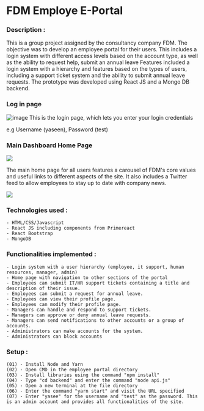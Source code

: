 # FDM Employe E-Portal

### Description :
This is a group project assigned by the consultancy company FDM. The objective was to develop an employee portal for their users. 
This includes a login system with different access levels based on the account type, as well as the ability to request help, submit an annual leave
Features included a login system with a hierarchy and features based on the types of users, including a support ticket system and the ability to submit annual leave requests. 
The prototype was developed using React JS and a Mongo DB backend.

### Log in page

![image](https://user-images.githubusercontent.com/56612823/231566196-46dc5418-c79d-4454-9ce1-ecf66d8d7ea0.png)
This is the login page, which lets you enter your login credentials

e.g Username (yaseen), Password (test)

### Main Dashboard Home Page

<img src="C:\Users\yasee\Downloads\FDM-Employee-Portal-main\FDM-Employee-Portal-main\img.png" />

The main home page for all users features a carousel of FDM's core values and useful links to different aspects of the site. It also includes a Twitter feed to allow employees to stay up to date with company news.

<img src="https://user-images.githubusercontent.com/78224090/193462914-e597436c-e406-4ef9-b448-05fb6e0a81a3.PNG" />



### Technologies used :
    - HTML/CSS/Javascript
    - React JS including components from Primereact
    - React Bootstrap
    - MongoDB
    
### Functionalities implemented :
    - Login system with a user hierarchy (employee, it support, human resources, manager, admin)
    - Home page with navigation to other sections of the portal
    - Employees can submit IT/HR support tickets containing a title and description of their issue.
    - Employees can submit a request for annual leave.
    - Employees can view their profile page.
    - Employees can modify their profile page.
    - Managers can handle and respond to support tickets.
    - Managers can approve or deny annual leave requests.
    - Managers can send notifications to other accounts or a group of accounts.
    - Administrators can make accounts for the system.
    - Administrators can block accounts

### Setup :
    (01) - Install Node and Yarn
    (02) - Open CMD in the employee portal directory
    (03) - Install libraries using the command "npm install"
    (04) - Type "cd backend" and enter the command "node api.js"
    (05) - Open a new terminal at the file directory
    (06) - Enter the command "yarn start" and visit the URL specified
    (07) - Enter "yasee" for the username and "test" as the password. This is an admin account and provides all functionalities of the site.
